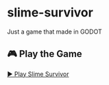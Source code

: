 # slime-survivor
Just a game that made in GODOT

## 🎮 Play the Game

[▶️ Play Slime Survivor](https://USERNAME.github.io/REPO/)

